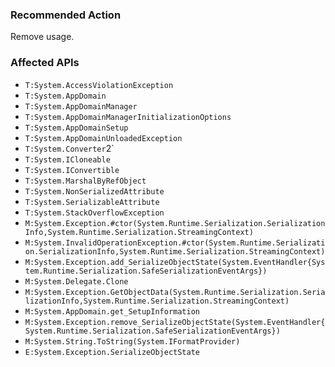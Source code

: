 ### Recommended Action
Remove usage.

### Affected APIs
* `T:System.AccessViolationException`
* `T:System.AppDomain`
* `T:System.AppDomainManager`
* `T:System.AppDomainManagerInitializationOptions`
* `T:System.AppDomainSetup`
* `T:System.AppDomainUnloadedException`
* `T:System.Converter`2`
* `T:System.ICloneable`
* `T:System.IConvertible`
* `T:System.MarshalByRefObject`
* `T:System.NonSerializedAttribute`
* `T:System.SerializableAttribute`
* `T:System.StackOverflowException`
* `M:System.Exception.#ctor(System.Runtime.Serialization.SerializationInfo,System.Runtime.Serialization.StreamingContext)`
* `M:System.InvalidOperationException.#ctor(System.Runtime.Serialization.SerializationInfo,System.Runtime.Serialization.StreamingContext)`
* `M:System.Exception.add_SerializeObjectState(System.EventHandler{System.Runtime.Serialization.SafeSerializationEventArgs})`
* `M:System.Delegate.Clone`
* `M:System.Exception.GetObjectData(System.Runtime.Serialization.SerializationInfo,System.Runtime.Serialization.StreamingContext)`
* `M:System.AppDomain.get_SetupInformation`
* `M:System.Exception.remove_SerializeObjectState(System.EventHandler{System.Runtime.Serialization.SafeSerializationEventArgs})`
* `M:System.String.ToString(System.IFormatProvider)`
* `E:System.Exception.SerializeObjectState`
